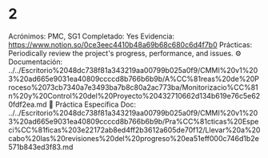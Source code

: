 # 2

Acrónimos: PMC, SG1
Completado: Yes
Evidencia: https://www.notion.so/0ce3eec4410b48a69b68c680c6d4f7b0 
Prácticas: Periodically review the project's progress, performance, and issues.
⚙️ Documentación: ../../Escritorio%2048dc738f81a343219aa00799b025a0f9/CMMI%20v1%203%20ad665e9031ea40809ccccd8b766b6b9b/A%CC%81reas%20de%20Proceso%2073cb7340a7e3493ba7b8c80a2ac773ba/Monitorizacio%CC%81n%20y%20Control%20del%20Proyecto%20432710662d134b619e76c5e620fdf2ea.md
📒 Práctica Específica Doc: ../../Escritorio%2048dc738f81a343219aa00799b025a0f9/CMMI%20v1%203%20ad665e9031ea40809ccccd8b766b6b9b/Pra%CC%81cticas%20Especi%CC%81ficas%203e22172ab8ed4ff2b3612a605de70f12/Llevar%20a%20cabo%20las%20revisiones%20del%20progreso%20ea51eff000c746d1b2e571b843ed3f83.md